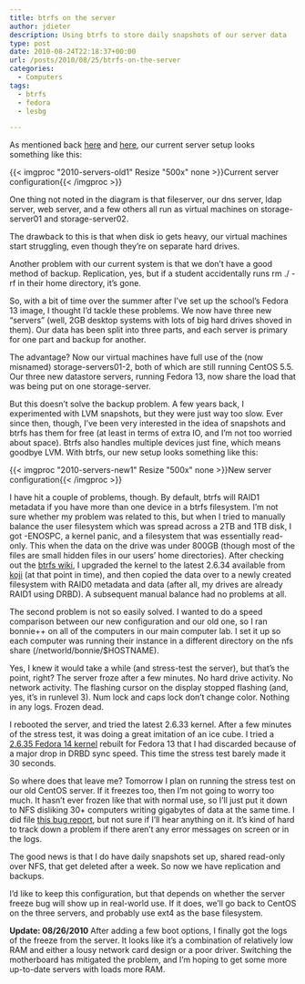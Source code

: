```yaml
---
title: btrfs on the server
author: jdieter
description: Using btrfs to store daily snapshots of our server data
type: post
date: 2010-08-24T22:18:37+00:00
url: /posts/2010/08/25/btrfs-on-the-server
categories:
  - Computers
tags:
  - btrfs
  - fedora
  - lesbg

---
```

As mentioned back [here][1] and [here][2], our current server setup looks something like this:

{{< imgproc "2010-servers-old1" Resize "500x" none >}}Current server configuration{{< /imgproc >}}

One thing not noted in the diagram is that fileserver, our dns server, ldap server, web server, and a few others all run as virtual machines on storage-server01 and storage-server02.

The drawback to this is that when disk io gets heavy, our virtual machines start struggling, even though they&#8217;re on separate hard drives.

Another problem with our current system is that we don&#8217;t have a good method of backup. Replication, yes, but if a student accidentally runs rm ./ -rf in their home directory, it&#8217;s gone.

So, with a bit of time over the summer after I&#8217;ve set up the school&#8217;s Fedora 13 image, I thought I&#8217;d tackle these problems. We now have three new &#8220;servers&#8221; (well, 2GB desktop systems with lots of big hard drives shoved in them). Our data has been split into three parts, and each server is primary for one part and backup for another.

The advantage? Now our virtual machines have full use of the (now misnamed) storage-servers01-2, both of which are still running CentOS 5.5. Our three new datastore servers, running Fedora 13, now share the load that was being put on one storage-server.

But this doesn&#8217;t solve the backup problem. A few years back, I experimented with LVM snapshots, but they were just way too slow. Ever since then, though, I&#8217;ve been very interested in the idea of snapshots and btrfs has them for free (at least in terms of extra IO, and I&#8217;m not too worried about space). Btrfs also handles multiple devices just fine, which means goodbye LVM. With btrfs, our new setup looks something like this:

{{< imgproc "2010-servers-new1" Resize "500x" none >}}New server configuration{{< /imgproc >}}

I have hit a couple of problems, though. By default, btrfs will RAID1 metadata if you have more than one device in a btrfs filesystem. I&#8217;m not sure whether my problem was related to this, but when I tried to manually balance the user filesystem which was spread across a 2TB and 1TB disk, I got -ENOSPC, a kernel panic, and a filesystem that was essentially read-only. This when the data on the drive was under 800GB (though most of the files are small hidden files in our users&#8217; home directories). After checking out the [btrfs wiki][5], I upgraded the kernel to the latest 2.6.34 available from [koji][6] (at that point in time), and then copied the data over to a newly created filesystem with RAID0 metadata and data (after all, my drives are already RAID1 using DRBD). A subsequent manual balance had no problems at all.

The second problem is not so easily solved. I wanted to do a speed comparison between our new configuration and our old one, so I ran bonnie++ on all of the computers in our main computer lab. I set it up so each computer was running their instance in a different directory on the nfs share (/networld/bonnie/$HOSTNAME).

Yes, I knew it would take a while (and stress-test the server), but that&#8217;s the point, right? The server froze after a few minutes. No hard drive activity. No network activity. The flashing cursor on the display stopped flashing (and, yes, it&#8217;s in runlevel 3). Num lock and caps lock don&#8217;t change color. Nothing in any logs. Frozen dead.

I rebooted the server, and tried the latest 2.6.33 kernel. After a few minutes of the stress test, it was doing a great imitation of an ice cube. I tried a [2.6.35 Fedora 14 kernel][7] rebuilt for Fedora 13 that I had discarded because of a major drop in DRBD sync speed. This time the stress test barely made it 30 seconds.

So where does that leave me? Tomorrow I plan on running the stress test on our old CentOS server. If it freezes too, then I&#8217;m not going to worry too much. It hasn&#8217;t ever frozen like that with normal use, so I&#8217;ll just put it down to NFS disliking 30+ computers writing gigabytes of data at the same time. I did file [this bug report][8], but not sure if I&#8217;ll hear anything on it. It&#8217;s kind of hard to track down a problem if there aren&#8217;t any error messages on screen or in the logs.

The good news is that I do have daily snapshots set up, shared read-only over NFS, that get deleted after a week. So now we have replication and backups.

I&#8217;d like to keep this configuration, but that depends on whether the server freeze bug will show up in real-world use. If it does, we&#8217;ll go back to CentOS on the three servers, and probably use ext4 as the base filesystem.

**Update: 08/26/2010** After adding a few boot options, I finally got the logs of the freeze from the server. It looks like it&#8217;s a combination of relatively low RAM and either a lousy network card design or a poor driver. Switching the motherboard has mitigated the problem, and I&#8217;m hoping to get some more up-to-date servers with loads more RAM.

 [1]: /posts/2009/10/25/i-hate-nfs/
 [2]: /posts/2009/10/27/i-hate-virtual-machines-was-i-hate-nfs/
 [5]: https://btrfs.wiki.kernel.org/index.php/Main_Page
 [6]: http://koji.fedoraproject.org/koji/buildinfo?buildID=190689
 [7]: http://koji.fedoraproject.org/koji/buildinfo?buildID=190701
 [8]: https://bugzilla.redhat.com/show_bug.cgi?id=626851
